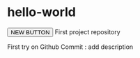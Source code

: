 # hello-world

<button>NEW BUTTON</button>
First project repository


First try on Github
Commit : add description
